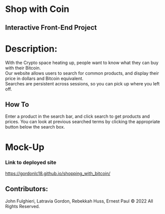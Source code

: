# Shop with Coin

## Interactive Front-End Project

# Description:

With the Crypto space heating up, people want to know what they can buy with their Bitcoin.  
Our website allows users to search for common products, and display their price in dollars and Bitcoin equivalent.  
Searches are persistent across sessions, so you can pick up where you left off.

## How To

Enter a product in the search bar, and click search to get products and prices.
You can look at previous searched terms by clicking the appropriate button below the search box.

# Mock-Up

### Link to deployed site

https://gordonlc18.github.io/shopping_with_bitcoin/

## Contributors:

John Fulghieri, Latravia Gordon, Rebekkah Huss, Ernest Paul © 2022 All Rights Reserved.
